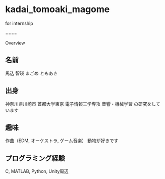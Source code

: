 # kadai_tomoaki_magome
for internship

====

Overview

## 名前
馬込 智瑛
まごめ ともあき

## 出身
神奈川県川崎市
首都大学東京 電子情報工学専攻
音響・機械学習 の研究をしています

## 趣味
作曲（EDM, オーケストラ, ゲーム音楽）
動物が好きです

## プログラミング経験
C, MATLAB, Python, Unity周辺
